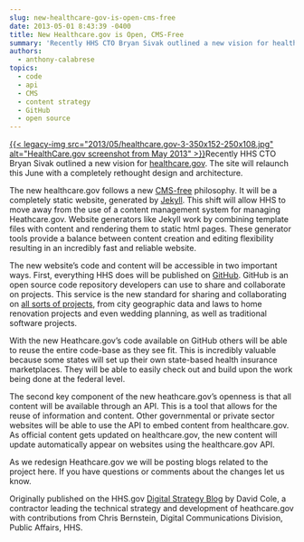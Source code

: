 ```yaml
---
slug: new-healthcare-gov-is-open-cms-free
date: 2013-05-01 8:43:39 -0400
title: New Healthcare.gov is Open, CMS-Free
summary: 'Recently HHS CTO Bryan Sivak outlined a new vision for healthcare.gov. The site will relaunch this June with a completely rethought design and architecture. The new healthcare.gov follows a new CMS-free philosophy. It will be a completely static website, generated by Jekyll. This shift will allow HHS to move away from'
authors:
  - anthony-calabrese
topics:
  - code
  - api
  - CMS
  - content strategy
  - GitHub
  - open source
---
```


[{{< legacy-img src="2013/05/healthcare.gov-3-350x152-250x108.jpg" alt="HealthCare.gov screenshot from May 2013" >}}](https://s3.amazonaws.com/digitalgov/_legacy-img/2013/05/healthcare.gov-3-350x152.jpg)Recently HHS CTO Bryan Sivak outlined a new vision for [healthcare.gov](http://healthcare.gov/). The site will relaunch this June with a completely rethought design and architecture.

The new healthcare.gov follows a new [CMS-free](http://developmentseed.org/blog/2012/07/27/build-cms-free-websites/) philosophy. It will be a completely static website, generated by [Jekyll](https://github.com/mojombo/jekyll#readme). This shift will allow HHS to move away from the use of a content management system for managing Heathcare.gov.  Website generators like Jekyll work by combining template files with content and rendering them to static html pages. These generator tools provide a balance between content creation and editing flexibility resulting in an incredibly fast and reliable website.

The new website’s code and content will be accessible in two important ways. First, everything HHS does will be published on [GitHub](https://github.com/). GitHub is an open source code repository developers can use to share and collaborate on projects. This service is the new standard for sharing and collaborating on [all sorts of projects](http://www.wired.co.uk/news/archive/2013-03/11/github-democracy), from city geographic data and laws to home renovation projects and even wedding planning, as well as traditional software projects.

With the new Heathcare.gov’s code available on GitHub others will be able to reuse the entire code-base as they see fit. This is incredibly valuable because some states will set up their own state-based health insurance marketplaces. They will be able to easily check out and build upon the work being done at the federal level.

The second key component of the new heathcare.gov’s openness is that all content will be available through an API. This is a tool that allows for the reuse of information and content. Other governmental or private sector websites will be able to use the API to embed content from healthcare.gov. As official content gets updated on healthcare.gov, the new content will update automatically appear on websites using the healthcare.gov API.

As we redesign Heathcare.gov we will be posting blogs related to the project here. If you have questions or comments about the changes let us know.

Originally published on the HHS.gov <a href="http://www.hhs.gov/digitalstrategy/blog/2013/04/new-heathcare-open-cms-free.html" target="_blank">Digital Strategy Blog</a> by David Cole, a contractor leading the technical strategy and development of heathcare.gov with contributions from Chris Bernstein, Digital Communications Division, Public Affairs, HHS.